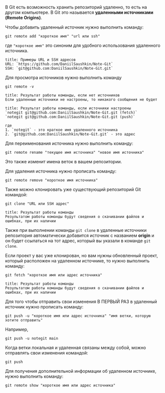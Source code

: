 
В Git есть возможность хранить репозиторий удаленно, то есть на другом компьютере. В Git это называется **удаленными источниками (Remote Origins)**.

Чтобы добавить удаленный источник нужно выполнить команду:
```GIT
git remote add "короткое имя" "url или ssh"
```
где `"короткое имя"` это синоним для удобного использования удаленного источника.

```ad-hint
title: Примеры URL и SSH адресов
URL: `https://github.com/DaniilSaushkin/Note-Git`
SSH: `git@github.com:DaniilSaushkin/Note-Git.git`
```

Для просмотра источников нужно выполнить команду 
```GIT
git remote -v
```

```ad-success
title: Результат работы команды, если нет источников
Если удаленные источники не настроены, то никакого сообщения не будет
```

```ad-success
title: Результат работы команды, если источники настроены
`notegit git@github.com:DaniilSaushkin/Note-Git.git (fetch)`
`notegit git@github.com:DaniilSaushkin/Note-Git.git (push)`

где 
1. `notegit` - это краткое имя удаленного источника
2. `git@github.com:DaniilSaushkin/Note-Git.git` - это адрес
```

Для переименования источника нужно выполнить команду:
```GIT
git remote rename "текущее имя источника" "новое имя источника"
```
Это также изменит имена веток в вашем репозитории.

Для удаления источника нужно прописать команду:
```GIT
git remote remove "короткое имя источника"
```

Также можно клонировать уже существующий репозиторий Git командой:
```GIT
git clone "URL или SSH адрес"
```

```ad-success
title: Результат работы команды
Результатом работы команды будут сведения о скачивании файлов и ошибках, при их наличии
```

Также при выполнении команды `git clone` в удаленные источники репозитория автоматически добавится источник с названием **origin** и он будет ссылаться на тот адрес, который вы указали в команде `git clone`.

Если проект у вас уже клонирован, но вам нужны обновленный проект, который расположен на удаленном источнике, то нужно выполнить команду:
```GIT
git fetch "короткое имя или адрес источника"
```

```ad-success
title: Результат работы команды
Результатом работы команды будут сведения о скачивании файлов и ошибках, при их наличии
```

Для того чтобы отправить свои изменения В ПЕРВЫЙ РАЗ в удаленный источник нужно прописать команду:
```GIT
git push -u "короткое имя или адрес источника" "имя ветки, которую хотите отправить"
```
Например,
```GIT
git push -u notegit main
```

Когда ветки локальная и удаленная связаны между собой, можно отправлять свои изменения командой:
```GIT
git push
```

Для получения дополнительной информации об удаленном источнике, нужно выполнить команду:
```GIT
git remote show "короткое имя или адрес источника"
```

